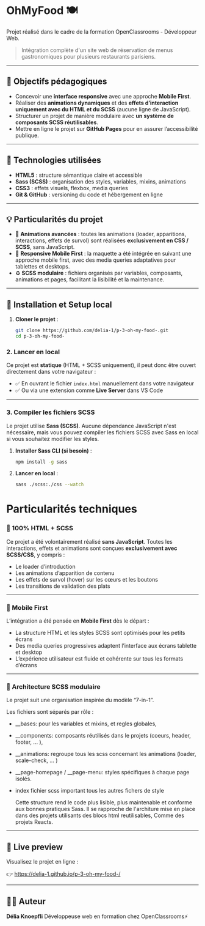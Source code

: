 # OhMyFood 🍽️

Projet réalisé dans le cadre de la formation OpenClassrooms - Développeur Web.

> Intégration complète d'un site web de réservation de menus gastronomiques pour plusieurs restaurants parisiens.

---

## 🎯 Objectifs pédagogiques

- Concevoir une **interface responsive** avec une approche **Mobile First**.
- Réaliser des **animations dynamiques** et des **effets d’interaction uniquement avec du HTML et du SCSS** (aucune ligne de JavaScript).
- Structurer un projet de manière modulaire avec **un système de composants SCSS réutilisables**.
- Mettre en ligne le projet sur **GitHub Pages** pour en assurer l’accessibilité publique.

---

## 🧰 Technologies utilisées

- **HTML5** : structure sémantique claire et accessible
- **Sass (SCSS)** : organisation des styles, variables, mixins, animations
- **CSS3** : effets visuels, flexbox, media queries
- **Git & GitHub** : versioning du code et hébergement en ligne

---

## 💡 Particularités du projet

- 💅 **Animations avancées** : toutes les animations (loader, apparitions, interactions, effets de survol) sont réalisées **exclusivement en CSS / SCSS**, sans JavaScript.
- 📱 **Responsive Mobile First** : la maquette a été intégrée en suivant une approche mobile first, avec des media queries adaptatives pour tablettes et desktops.
- ♻️ **SCSS modulaire** : fichiers organisés par variables, composants, animations et pages, facilitant la lisibilité et la maintenance.

---

## 🚀 Installation et Setup local

1. **Cloner le projet** :
   ```bash
   git clone https://github.com/delia-1/p-3-oh-my-food-.git
   cd p-3-oh-my-food-

### 2. Lancer en local

Ce projet est **statique** (HTML + SCSS uniquement), il peut donc être ouvert directement dans votre navigateur :

- ✅ En ouvrant le fichier `index.html` manuellement dans votre navigateur
- ✅ Ou via une extension comme **Live Server** dans VS Code

---

### 3. Compiler les fichiers SCSS
Le projet utilise **Sass (SCSS)**.
Aucune dépendance JavaScript n'est nécessaire, mais vous pouvez compiler les fichiers SCSS avec Sass en local si vous souhaitez modifier les styles.

1. **Installer Sass CLI (si besoin)** :
   ```bash
   npm install -g sass

2. **Lancer en local** :
   ```bash
   sass ./scss:./css --watch


#  Particularités techniques

### 🔁 100% HTML + SCSS

Ce projet a été volontairement réalisé **sans JavaScript**.
Toutes les interactions, effets et animations sont conçues **exclusivement avec SCSS/CSS**, y compris :

- Le loader d’introduction
- Les animations d’apparition de contenu
- Les effets de survol (hover) sur les cœurs et les boutons
- Les transitions de validation des plats

---

### 📱 Mobile First

L’intégration a été pensée en **Mobile First** dès le départ :

- La structure HTML et les styles SCSS sont optimisés pour les petits écrans
- Des media queries progressives adaptent l’interface aux écrans tablette et desktop
- L’expérience utilisateur est fluide et cohérente sur tous les formats d’écrans

---

### 🧩 Architecture SCSS modulaire

Le projet suit une organisation inspirée du modèle “7-in-1”.

Les fichiers sont séparés par rôle :
- __bases: pour les variables et mixins, et regles globales,
- __components: composants réutilisés dans le projets (coeurs, header, footer, ... ),
- __animations: regroupe tous les scss concernant les animations (loader, scale-check, ... )
- __page-homepage / __page-menu: styles spécifiques à chaque page isolés.
- index fichier scss important tous les autres fichers de style

  Cette structure rend le code plus lisible,
plus maintenable et conforme aux bonnes pratiques Sass.
Il se rapproche de l'architure mise en place dans des projets utilisants des blocs html reutilisables,
Comme des projets Reacts.
---

## 🔗 Live preview

Visualisez le projet en ligne :

👉 https://delia-1.github.io/p-3-oh-my-food-/

---

## 👩‍💻 Auteur

**Délia Knoepfli**
Développeuse web en formation chez OpenClassrooms⚡
